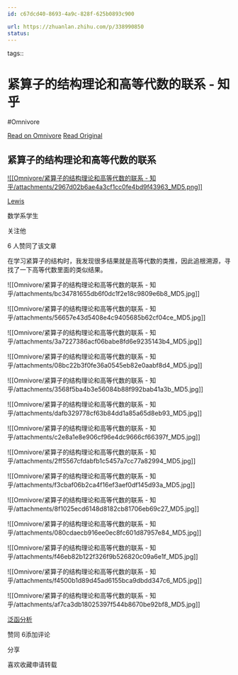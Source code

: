 ```yaml
---
id: c67dcd40-8693-4a9c-828f-625b0893c900

url: https://zhuanlan.zhihu.com/p/338990850
status:
---
```



tags:: 

# 紧算子的结构理论和高等代数的联系 - 知乎
#Omnivore

[Read on Omnivore](https://omnivore.app/me/-19076d1be44)
[Read Original](https://zhuanlan.zhihu.com/p/338990850)

## 紧算子的结构理论和高等代数的联系

[![[Omnivore/紧算子的结构理论和高等代数的联系 - 知乎/attachments/2967d02b6ae4a3cf1cc0fe4bd9f43963_MD5.png]]](https://www.zhihu.com/people/bian-zhao-xuan)

[Lewis](https://www.zhihu.com/people/bian-zhao-xuan)

数学系学生

​关注他

6 人赞同了该文章

在学习紧算子的结构时，我发现很多结果就是高等代数的类推，因此追根溯源，寻找了一下高等代数里面的类似结果。

![[Omnivore/紧算子的结构理论和高等代数的联系 - 知乎/attachments/bc34781655db6f0dc1f2e18c9809e6b8_MD5.jpg]]

![[Omnivore/紧算子的结构理论和高等代数的联系 - 知乎/attachments/56657e43d5408e4c9405685b62cf04ce_MD5.jpg]]

![[Omnivore/紧算子的结构理论和高等代数的联系 - 知乎/attachments/3a7227386acf06babe8fd6e9235143b4_MD5.jpg]]

![[Omnivore/紧算子的结构理论和高等代数的联系 - 知乎/attachments/08bc22b3f0fe36a0545eb82e0aabf8d4_MD5.jpg]]

![[Omnivore/紧算子的结构理论和高等代数的联系 - 知乎/attachments/3568f5ba4b3e56084b88f992bab41a3b_MD5.jpg]]

![[Omnivore/紧算子的结构理论和高等代数的联系 - 知乎/attachments/dafb329778cf63b84dd1a85a65d8eb93_MD5.jpg]]

![[Omnivore/紧算子的结构理论和高等代数的联系 - 知乎/attachments/c2e8a1e8e906cf96e4dc9666cf66397f_MD5.jpg]]

![[Omnivore/紧算子的结构理论和高等代数的联系 - 知乎/attachments/2ff5567cfdabfb1c5457a7cc77a82994_MD5.jpg]]

![[Omnivore/紧算子的结构理论和高等代数的联系 - 知乎/attachments/f3cbaf06b2ca4f16ef3aef0df145d93a_MD5.jpg]]

![[Omnivore/紧算子的结构理论和高等代数的联系 - 知乎/attachments/8f1025ecd6148d8182cb81706eb69c27_MD5.jpg]]

![[Omnivore/紧算子的结构理论和高等代数的联系 - 知乎/attachments/080cdaecb916ee0ec8fc601d87957e84_MD5.jpg]]

![[Omnivore/紧算子的结构理论和高等代数的联系 - 知乎/attachments/f46eb82b122f326f9b526820c09a6e1f_MD5.jpg]]

![[Omnivore/紧算子的结构理论和高等代数的联系 - 知乎/attachments/f4500b1d89d45ad6155bca9dbdd347c6_MD5.jpg]]

![[Omnivore/紧算子的结构理论和高等代数的联系 - 知乎/attachments/af7ca3db18025397f544b8670be92bf8_MD5.jpg]]

[泛函分析](https://www.zhihu.com/topic/19749875)

​赞同 6​​添加评论

​分享

​喜欢​收藏​申请转载

​

